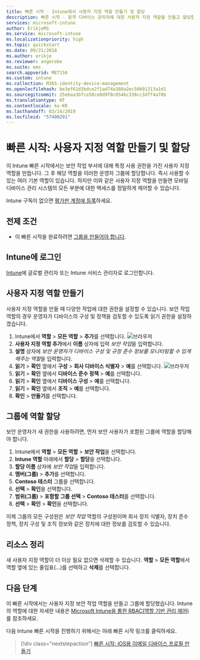 ```yaml
---
title: 빠른 시작 - Intune에서 사용자 지정 역할 만들기 및 할당
description: 빠른 시작 - 원격 디바이스 관리자에 대한 사용자 지정 역할을 만들고 할당합니다.
services: microsoft-intune
author: ErikjeMS
ms.service: microsoft-intune
ms.localizationpriority: high
ms.topic: quickstart
ms.date: 09/21/2018
ms.author: erikje
ms.reviewer: angerobe
ms.suite: ems
search.appverid: MET150
ms.custom: intune
ms.collection: M365-identity-device-management
ms.openlocfilehash: be3ef61d3bdce2f1ad74a388a2ec50691313a1d1
ms.sourcegitcommit: 25e6aa3bfce58ce8d9f8c054bc338cc3dff4a78b
ms.translationtype: HT
ms.contentlocale: ko-KR
ms.lasthandoff: 03/14/2019
ms.locfileid: "57400291"
---
```

# <a name="quickstart-create-and-assign-a-custom-role"></a>빠른 시작: 사용자 지정 역할 만들기 및 할당

이 Intune 빠른 시작에서는 보안 작업 부서에 대해 특정 사용 권한을 가진 사용자 지정 역할을 만듭니다. 그 후 해당 역할을 이러한 운영자 그룹에 할당합니다. 즉시 사용할 수 있는 여러 기본 역할이 있습니다. 하지만 이와 같은 사용자 지정 역할을 만들면 모바일 디바이스 관리 시스템의 모든 부분에 대한 액세스를 정밀하게 제어할 수 있습니다.

Intune 구독이 없으면 [평가판 계정에 등록](free-trial-sign-up.md)하세요.

## <a name="prerequisites"></a>전제 조건

- 이 빠른 시작을 완료하려면 [그룹을 만들어야 합니다](quickstart-create-group.md).

## <a name="sign-in-to-intune"></a>Intune에 로그인

[Intune](https://aka.ms/intuneportal)에 글로벌 관리자 또는 Intune 서비스 관리자로 로그인합니다.

## <a name="create-a-custom-role"></a>사용자 지정 역할 만들기

사용자 지정 역할을 만들 때 다양한 작업에 대한 권한을 설정할 수 있습니다. 보안 작업 역할의 경우 운영자가 디바이스의 구성 및 정책을 검토할 수 있도록 읽기 권한을 설정하겠습니다.

1. Intune에서 **역할** > **모든 역할** > **추가**를 선택합니다.
![브라우저](media/quickstart-create-custom-role/add-custom-role.png)
2. **사용자 지정 역할 추가**에서 **이름** 상자에 입력 *보안 작업*을 입력합니다.
3. **설명** 상자에 *보안 운영자가 디바이스 구성 및 규정 준수 정보를 모니터링할 수 있게 해주는 역할*을 입력합니다.
4. **읽기** > **확인** 옆에서 **구성** > **회사 디바이스 식별자** > **예**를 선택합니다.
![브라우저](media/quickstart-create-custom-role/corp-device-id-read.png)
5. **읽기** > **확인** 옆에서 **디바이스 준수 정책** > **예**를 선택합니다.
6. **읽기** > **확인** 옆에서 **디바이스 구성** > **예**를 선택합니다.
7. **읽기** > **확인** 옆에서 **조직** > **예**를 선택합니다.
8. **확인** > **만들기**를 선택합니다.

## <a name="assign-the-role-to-a-group"></a>그룹에 역할 할당

보안 운영자가 새 권한을 사용하려면, 먼저 보안 사용자가 포함된 그룹에 역할을 할당해야 합니다.

1. Intune에서 **역할** > **모든 역할** > **보안 작업**을 선택합니다.
2. **Intune 역할** 아래에서 **할당** > **할당**을 선택합니다.
3. **할당 이름** 상자에 *보안 작업*을 입력합니다.
4. **멤버(그룹)** > **추가**를 선택합니다.
5. **Contoso 테스터** 그룹을 선택합니다.
6. **선택** > **확인**을 선택합니다.
7. **범위(그룹)** > **포함할 그룹 선택** > **Contoso 테스터**를 선택합니다.
8. **선택** > **확인** > **확인**을 선택합니다.

이제 그룹의 모든 구성원은 *보안 작업* 역할의 구성원이며 회사 장치 식별자, 장치 준수 정책, 장치 구성 및 조직 정보와 같은 장치에 대한 정보를 검토할 수 있습니다.

## <a name="clean-up-resources"></a>리소스 정리

새 사용자 지정 역할이 더 이상 필요 없으면 삭제할 수 있습니다. **역할** > **모든 역할**에서 역할 옆에 있는 줄임표(...)를 선택하고 **삭제**를 선택합니다.

## <a name="next-steps"></a>다음 단계

이 빠른 시작에서는 사용자 지정 보안 작업 역할을 만들고 그룹에 할당했습니다. Intune의 역할에 대한 자세한 내용은 [Microsoft Intune을 통한 RBAC(역할 기반 관리 제어)](role-based-access-control.md)를 참조하세요.

다음 Intune 빠른 시작을 진행하기 위해서는 아래 빠른 시작 링크를 클릭하세요.

> [!div class="nextstepaction"]
> [빠른 시작: iOS용 이메일 디바이스 프로필 만들기](quickstart-email-profile.md)
